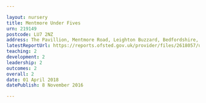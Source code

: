 ```yaml
---

layout: nursery
title: Mentmore Under Fives
urn: 219149
postcode: LU7 2NZ
address: The Pavillion, Mentmore Road, Leighton Buzzard, Bedfordshire, LU7 2NZ
latestReportUrl: https://reports.ofsted.gov.uk/provider/files/2618057/urn/219149.pdf
teaching: 2
development: 2
leadership: 2
outcomes: 2
overall: 2
date: 01 April 2018 
datePublish: 8 November 2016

---
```

